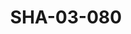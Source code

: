 ---
pid: SHA-03-080
title: SHA-03-080
language: ar
collection: شرحبيل احمد
original_label: 
rights: شرحبيل احمد
location_of_original: شرحبيل احمد
photographer_or_studio: 
scanned_from: photograph 8.9 by 13.9
_date: '1965'
location: الخرطوم
description: شرحبيل احمد بالفلوت
additional_notes: 
permission_display: 'yes'
on_server: 'no'
on_website: 'no'
permalink: /archive/ar/sha-03-080.html
layout: photo-page
---